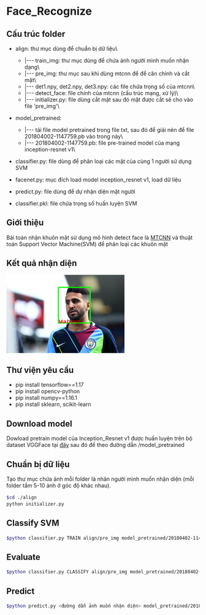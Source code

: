 # Face_Recognize
## Cấu trúc folder
- align: thư mục dùng để chuẩn bị dữ liệu\\
	- |--- train_img:	thư mục dùng để chứa ảnh người mình muốn nhận dạng\\
	- |--- pre_img:		thư mục sau khi dùng mtcnn để để căn chỉnh và cắt mặt\\
	- |--- det1.npy, det2.npy, det3.npy: các file chứa trọng số của mtcnn\\
	- |--- detect_face:	file chính của mtcnn (cấu trúc mạng, xử lý)\\
	- |--- initializer.py:	file dùng cắt mặt sau đó mặt được cắt sẽ cho vào file 'pre_img'\\
- model_pretrained: 
	- |--- tải file model pretrained trong file txt, sau đó để giải nén để file 201804002-1147759.pb vào trong này\\
	- |--- 201804002-1147759.pb: file pre-trained model của mạng inception-resnet v1\\

- classifier.py: file dùng để phân loại các mặt của cùng 1 người sử dụng SVM

- facenet.py: mục đích load model inception_resnet v1, load dữ liệu

- predict.py: file dùng để dự nhận diện mặt người

- classifier.pkl: file chứa trọng số huấn luyện SVM

## Giới thiệu
Bài toán nhận khuôn mặt sử dụng mô hình detect face là [MTCNN](https://kpzhang93.github.io/MTCNN_face_detection_alignment/paper/spl.pdf) và thuật toán Support Vector Machine(SVM) để phân loại
các khuôn mặt 

## Kết quả nhận diện
<img src="result.png">

## Thư viện yêu cầu
- pip install tensorflow==1.17
- pip install opencv-python
- pip install numpy==1.16.1
- pip install sklearn, scikit-learn

## Download model
Dowload pretrain model của Inception_Resnet v1 được huấn luyện trên bộ dataset VGGFace tại [đây](https://drive.google.com/open?id=1R77HmFADxe87GmoLwzfgMu_HY0IhcyBz) sau đó để theo đường dẫn /model_pretrained

## Chuẩn bị dữ liệu
Tạo thư mục chứa ảnh mỗi folder là nhãn người mình muốn nhận diện (mỗi folder tầm 5-10 ảnh ở góc độ khác nhau).
```sh
$cd ./align
python initializer.py
```

## Classify SVM
```sh
$python classifier.py TRAIN align/pre_img model_pretrained/20180402-114759.pb classifier.pkl
```
## Evaluate
```sh
$python classifier.py CLASSIFY align/pre_img model_pretrained/20180402-114759.pb classifier.pkl
```
## Predict
```sh
$python predict.py <đường dẫn ảnh muốn nhận diện> model_pretrained/20180402-114759.pb classifier.pkl
```


